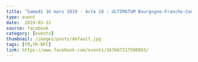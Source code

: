 ```yaml
---
title: "Samedi 16 mars 2019 - Acte 18 : ULTIMATUM Bourgogne-Franche-Comté à Paris ; GJ Climat"
type: event
date:  2019-03-12
source: facebook
category: [events]
thumbnail: /images/posts/default.jpg
tags: [FR,FR-BFC]
link: https://www.facebook.com/events/267667317500893/
---
```

